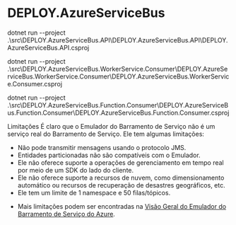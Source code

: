 # DEPLOY.AzureServiceBus

dotnet run --project .\src\DEPLOY.AzureServiceBus.API\DEPLOY.AzureServiceBus.API\DEPLOY.AzureServiceBus.API.csproj

dotnet run --project .\src\DEPLOY.AzureServiceBus.WorkerService.Consumer\DEPLOY.AzureServiceBus.WorkerService.Consumer\DEPLOY.AzureServiceBus.WorkerService.Consumer.csproj

dotnet run --project .\src\DEPLOY.AzureServiceBus.Function.Consumer\DEPLOY.AzureServiceBus.Function.Consumer\DEPLOY.AzureServiceBus.Function.Consumer.csproj


 Limitações
É claro que o Emulador do Barramento de Serviço não é um serviço real do Barramento de Serviço. Ele tem algumas limitações:

- Não pode transmitir mensagens usando o protocolo JMS.
- Entidades particionadas não são compatíveis com o Emulador.
- Ele não oferece suporte a operações de gerenciamento em tempo real por meio de um SDK do lado do cliente.
- Ele não oferece suporte a recursos de nuvem, como dimensionamento automático ou recursos de recuperação de desastres geográficos, etc.
- Ele tem um limite de 1 namespace e 50 filas/tópicos.
* Mais limitações podem ser encontradas na [Visão Geral do Emulador do Barramento de Serviço do Azure](https://learn.microsoft.com/pt-br/azure/service-bus-messaging/overview-emulator#known-limitations).
